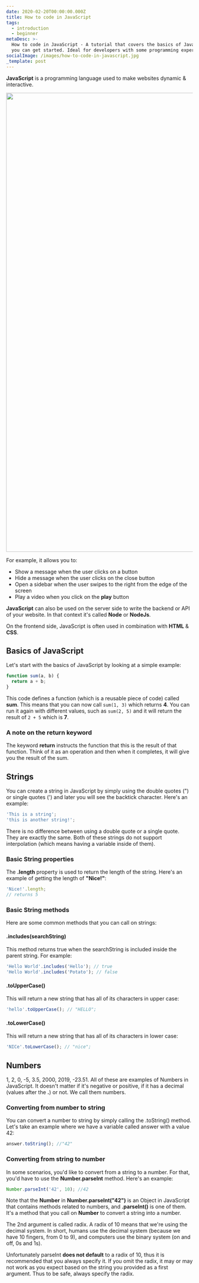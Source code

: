 ```yaml
---
date: 2020-02-20T00:00:00.000Z
title: How to code in JavaScript
tags:
  - introduction
  - beginner
metaDesc: >-
  How to code in JavaScript - A tutorial that covers the basics of JavaScript so
  you can get started. Ideal for developers with some programming experience.
socialImage: /images/how-to-code-in-javascript.jpg
_template: post
---
```


**JavaScript** is a programming language used to make
websites dynamic & interactive.

<img class="fcp" src="/images/how-to-code-in-javascript.jpg" alt="" with="1747" height="1240">

For example, it allows you to:

- Show a message when the user clicks on a button
- Hide a message when the user clicks on the close button
- Open a sidebar when the user swipes to the right from the edge of
  the screen
- Play a video when you click on the **play** button

**JavaScript** can also be used on the server side to
write the backend or API of your website. In that context it's called
**Node** or **NodeJs**.

On the frontend side, JavaScript is often used in combination with
**HTML** & **CSS**.

## Basics of JavaScript

Let's start with the basics of JavaScript by looking at a simple
example:

```javascript
function sum(a, b) {
  return a + b;
}
```

This code defines a function (which is a reusable piece of code) called
**sum**. This means that you can now call
`sum(1, 3)` which returns **4**. You can run it
again with different values, such as `sum(2, 5)` and it will
return the result of `2 + 5` which is **7**.

### A note on the return keyword

The keyword **return** instructs the function that this is
the result of that function. Think of it as an operation and then when
it completes, it will give you the result of the sum.

## Strings

You can create a string in JavaScript by simply using the double
quotes (") or single quotes (') and later you will see the backtick
character.
Here's an example:

```javascript
'This is a string';
'this is another string!';
```

There is no difference between using a double quote or a single quote.
They are exactly the same. Both of these strings do not support
interpolation (which means having a variable inside of them).

### Basic String properties

The **.length** property is used to return the length of
the string. Here's an example of getting the length of
**"Nice!"**:

```javascript
'Nice!'.length;
// returns 5
```

### Basic String methods

Here are some common methods that you can call on strings:

#### .includes(searchString)

This method returns true when the searchString is included inside the
parent string. For example:

```javascript
'Hello World'.includes('Hello'); // true
'Hello World'.includes('Potato'); // false
```

#### .toUpperCase()

This will return a new string that has all of its characters in upper
case:

```javascript
'hello'.toUpperCase(); // "HELLO";
```

#### .toLowerCase()

This will return a new string that has all of its characters in lower
case:

```javascript
'NICe'.toLowerCase(); // "nice";
```

## Numbers

1, 2, 0, -5, 3.5, 2000, 2019, -23.51.
All of these are examples of Numbers in JavaScript. It doesn't matter if
it's negative or positive, if it has a decimal (values after the
**.**) or not. We call them numbers.

### Converting from number to string

You can convert a number to string by simply calling the .toString()
method. Let's take an example where we have a variable called answer
with a value 42:

```javascript
answer.toString(); //"42"
```

### Converting from string to number

In some scenarios, you'd like to convert from a string to a number.
For that, you'd have to use the
**Number.parseInt** method. Here's an example:

```javascript
Number.parseInt('42', 10); //42
```

Note that the **Number** in
**Number.parseInt("42")** is an Object in JavaScript that
contains methods related to numbers, and
**.parseInt()** is one of them. It's a method that you
call on **Number** to convert a string into a number.

The 2nd argument is called radix. A radix of 10 means that we're using
the decimal system. In short, humans use the decimal system (because
we have 10 fingers, from 0 to 9), and computers use the binary system
(on and off, 0s and 1s).

Unfortunately parseInt **does not default** to a radix of
10, thus it is recommended that you always specify it. If you omit the
radix, it may or may not work as you expect based on the string you
provided as a first argument. Thus to be safe, always specify the
radix.
